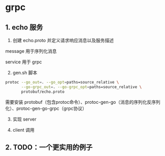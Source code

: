 
# grpc

## 1. echo 服务

1. 创建 echo.proto 并定义请求响应消息以及服务描述

message 用于序列化消息

service 用于 grpc

2. gen.sh 脚本

```sh
protoc --go_out=. --go_opt=paths=source_relative \
       --go-grpc_out=. --go-grpc_opt=paths=source_relative \
       protobuf/echo.proto
```

需要安装 protobuf（包含protoc命令）、protoc-gen-go（消息的序列化反序列化）、protoc-gen-go-grpc（grpc协议）

3. 实现 server

4. client 调用

## 2. TODO：一个更实用的例子
